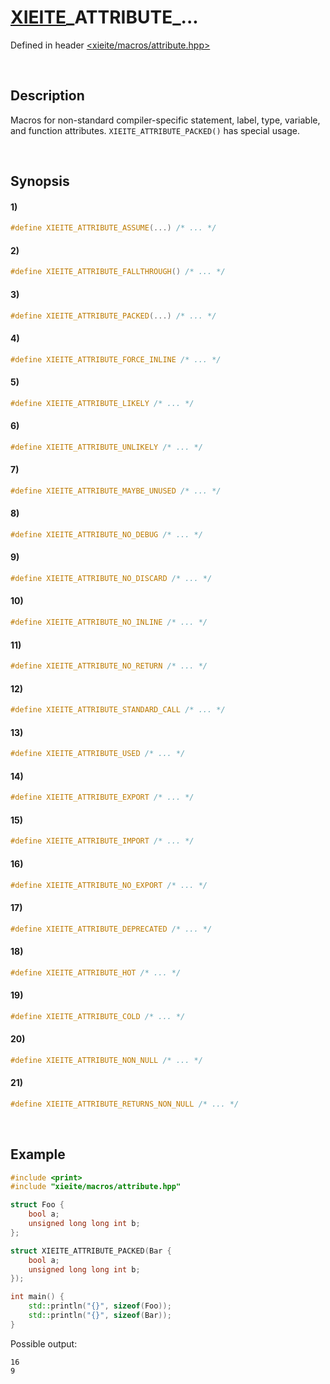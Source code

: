 # [XIEITE](../../macros.md)\_ATTRIBUTE\_...
Defined in header [<xieite/macros/attribute.hpp>](../../../include/xieite/macros/attribute.hpp)

&nbsp;

## Description
Macros for non-standard compiler-specific statement, label, type, variable, and function attributes. `XIEITE_ATTRIBUTE_PACKED()` has special usage.

&nbsp;

## Synopsis
#### 1)
```cpp
#define XIEITE_ATTRIBUTE_ASSUME(...) /* ... */
```
#### 2)
```cpp
#define XIEITE_ATTRIBUTE_FALLTHROUGH() /* ... */
```
#### 3)
```cpp
#define XIEITE_ATTRIBUTE_PACKED(...) /* ... */
```
#### 4)
```cpp
#define XIEITE_ATTRIBUTE_FORCE_INLINE /* ... */
```
#### 5)
```cpp
#define XIEITE_ATTRIBUTE_LIKELY /* ... */
```
#### 6)
```cpp
#define XIEITE_ATTRIBUTE_UNLIKELY /* ... */
```
#### 7)
```cpp
#define XIEITE_ATTRIBUTE_MAYBE_UNUSED /* ... */
```
#### 8)
```cpp
#define XIEITE_ATTRIBUTE_NO_DEBUG /* ... */
```
#### 9)
```cpp
#define XIEITE_ATTRIBUTE_NO_DISCARD /* ... */
```
#### 10)
```cpp
#define XIEITE_ATTRIBUTE_NO_INLINE /* ... */
```
#### 11)
```cpp
#define XIEITE_ATTRIBUTE_NO_RETURN /* ... */
```
#### 12)
```cpp
#define XIEITE_ATTRIBUTE_STANDARD_CALL /* ... */
```
#### 13)
```cpp
#define XIEITE_ATTRIBUTE_USED /* ... */
```
#### 14)
```cpp
#define XIEITE_ATTRIBUTE_EXPORT /* ... */
```
#### 15)
```cpp
#define XIEITE_ATTRIBUTE_IMPORT /* ... */
```
#### 16)
```cpp
#define XIEITE_ATTRIBUTE_NO_EXPORT /* ... */
```
#### 17)
```cpp
#define XIEITE_ATTRIBUTE_DEPRECATED /* ... */
```
#### 18)
```cpp
#define XIEITE_ATTRIBUTE_HOT /* ... */
```
#### 19)
```cpp
#define XIEITE_ATTRIBUTE_COLD /* ... */
```
#### 20)
```cpp
#define XIEITE_ATTRIBUTE_NON_NULL /* ... */
```
#### 21)
```cpp
#define XIEITE_ATTRIBUTE_RETURNS_NON_NULL /* ... */
```

&nbsp;

## Example
```cpp
#include <print>
#include "xieite/macros/attribute.hpp"

struct Foo {
    bool a;
    unsigned long long int b;
};

struct XIEITE_ATTRIBUTE_PACKED(Bar {
    bool a;
    unsigned long long int b;
});

int main() {
    std::println("{}", sizeof(Foo));
    std::println("{}", sizeof(Bar));
}
```
Possible output:
```
16
9
```
